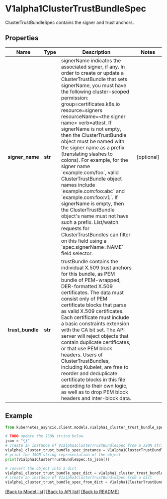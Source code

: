 # V1alpha1ClusterTrustBundleSpec

ClusterTrustBundleSpec contains the signer and trust anchors.

## Properties

Name | Type | Description | Notes
------------ | ------------- | ------------- | -------------
**signer_name** | **str** | signerName indicates the associated signer, if any.  In order to create or update a ClusterTrustBundle that sets signerName, you must have the following cluster-scoped permission: group&#x3D;certificates.k8s.io resource&#x3D;signers resourceName&#x3D;&lt;the signer name&gt; verb&#x3D;attest.  If signerName is not empty, then the ClusterTrustBundle object must be named with the signer name as a prefix (translating slashes to colons). For example, for the signer name &#x60;example.com/foo&#x60;, valid ClusterTrustBundle object names include &#x60;example.com:foo:abc&#x60; and &#x60;example.com:foo:v1&#x60;.  If signerName is empty, then the ClusterTrustBundle object&#39;s name must not have such a prefix.  List/watch requests for ClusterTrustBundles can filter on this field using a &#x60;spec.signerName&#x3D;NAME&#x60; field selector. | [optional] 
**trust_bundle** | **str** | trustBundle contains the individual X.509 trust anchors for this bundle, as PEM bundle of PEM-wrapped, DER-formatted X.509 certificates.  The data must consist only of PEM certificate blocks that parse as valid X.509 certificates.  Each certificate must include a basic constraints extension with the CA bit set.  The API server will reject objects that contain duplicate certificates, or that use PEM block headers.  Users of ClusterTrustBundles, including Kubelet, are free to reorder and deduplicate certificate blocks in this file according to their own logic, as well as to drop PEM block headers and inter-block data. | 

## Example

```python
from kubernetes_asyncio.client.models.v1alpha1_cluster_trust_bundle_spec import V1alpha1ClusterTrustBundleSpec

# TODO update the JSON string below
json = "{}"
# create an instance of V1alpha1ClusterTrustBundleSpec from a JSON string
v1alpha1_cluster_trust_bundle_spec_instance = V1alpha1ClusterTrustBundleSpec.from_json(json)
# print the JSON string representation of the object
print(V1alpha1ClusterTrustBundleSpec.to_json())

# convert the object into a dict
v1alpha1_cluster_trust_bundle_spec_dict = v1alpha1_cluster_trust_bundle_spec_instance.to_dict()
# create an instance of V1alpha1ClusterTrustBundleSpec from a dict
v1alpha1_cluster_trust_bundle_spec_from_dict = V1alpha1ClusterTrustBundleSpec.from_dict(v1alpha1_cluster_trust_bundle_spec_dict)
```
[[Back to Model list]](../README.md#documentation-for-models) [[Back to API list]](../README.md#documentation-for-api-endpoints) [[Back to README]](../README.md)



